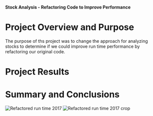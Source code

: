 **Stock Analysis - Refactoring Code to Improve Performance**

# Project Overview and Purpose

The purpose of ths project was to change the approach for analyzing stocks to determine if we could improve run time performance by refactoring our original code.

# Project Results





# Summary and Conclusions
![Refactored run time 2017](https://user-images.githubusercontent.com/101779456/160297496-9c7855c7-bcdd-4da0-99c7-ff2a7532abca.png) 
![Refactored run time 2017 crop](https://user-images.githubusercontent.com/101779456/160297632-f090fb65-2ca2-49d2-9bd2-ab62b5755151.png)
